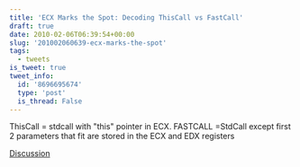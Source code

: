 ```yaml
---
title: 'ECX Marks the Spot: Decoding ThisCall vs FastCall'
draft: true
date: 2010-02-06T06:39:54+00:00
slug: '201002060639-ecx-marks-the-spot'
tags:
  - tweets
is_tweet: true
tweet_info:
  id: '8696695674'
  type: 'post'
  is_thread: False
---
```




ThisCall = stdcall with "this" pointer in ECX. FASTCALL =StdCall except first 2 parameters that fit are stored in the ECX and EDX registers

[Discussion](https://x.com/sytelus/status/8696695674)
